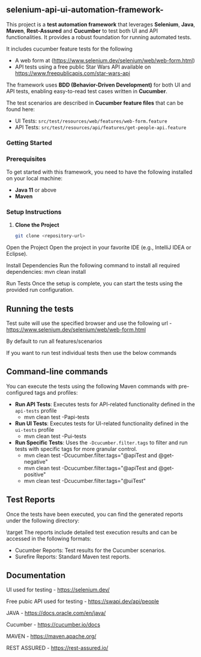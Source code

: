 
## **selenium-api-ui-automation-framework-**

This project is a **test automation framework** that leverages **Selenium**, **Java**, **Maven**, **Rest-Assured** and **Cucumber** to test both UI and API functionalities. It provides a robust foundation for running automated tests. 

It includes cucumber feature tests for the following 
- A web form at (https://www.selenium.dev/selenium/web/web-form.html)
- API tests using a free public Star Wars API available on https://www.freepublicapis.com/star-wars-api  

The framework uses **BDD (Behavior-Driven Development)** for both UI and API tests, enabling easy-to-read test cases written in **Cucumber**.

The test scenarios are described in **Cucumber feature files** that can be found here:
- UI Tests: `src/test/resources/web/features/web-form.feature`
- API Tests: `src/test/resources/api/features/get-people-api.feature`

### **Getting Started**

### Prerequisites
To get started with this framework, you need to have the following installed on your local machine:

- **Java 11** or above
- **Maven**


### Setup Instructions

1. **Clone the Project**
   ```bash
   git clone <repository-url>
Open the Project Open the project in your favorite IDE (e.g., IntelliJ IDEA or Eclipse).

Install Dependencies Run the following command to install all required dependencies:
mvn clean install

Run Tests Once the setup is complete, you can start the tests using the provided run configuration.
## **Running the tests**

Test suite will use the specified browser and use the following url - https://www.selenium.dev/selenium/web/web-form.html

By default to run all features/scenarios

If you want to run test individual tests then use the below commands

## Command-line commands
You can execute the tests using the following Maven commands with pre-configured tags and profiles:

- **Run API Tests**: Executes tests for API-related functionality defined in the `api-tests` profile
  - mvn clean test -Papi-tests
- **Run UI Tests**: Executes tests for UI-related functionality defined in the `ui-tests` profile
  - mvn clean test -Pui-tests
- **Run Specific Tests**: Uses the `-Dcucumber.filter.tags` to filter and run tests with specific tags for more granular control.
  - mvn clean test -Dcucumber.filter.tags="@apiTest and @get-negative"
  - mvn clean test -Dcucumber.filter.tags="@apiTest and @get-positive"
  - mvn clean test -Dcucumber.filter.tags="@uiTest"

## Test Reports
Once the tests have been executed, you can find the generated reports under the following directory:

\target
The reports include detailed test execution results and can be accessed in the following formats:

- Cucumber Reports: Test results for the Cucumber scenarios.
- Surefire Reports: Standard Maven test reports.

## Documentation

UI used for testing - https://selenium.dev/

Free pubic API used for testing - https://swapi.dev/api/people

JAVA - https://docs.oracle.com/en/java/

Cucumber - https://cucumber.io/docs

MAVEN - https://maven.apache.org/

REST ASSURED - https://rest-assured.io/

